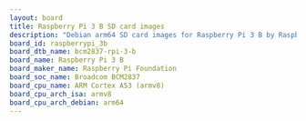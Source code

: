 ```yaml
---
layout: board
title: Raspberry Pi 3 B SD card images
description: "Debian arm64 SD card images for Raspberry Pi 3 B by Raspberry Pi Foundation, SoC: Broadcom BCM2837, CPU ISA: armv8"
board_id: raspberrypi_3b
board_dtb_name: bcm2837-rpi-3-b
board_name: Raspberry Pi 3 B
board_maker_name: Raspberry Pi Foundation
board_soc_name: Broadcom BCM2837
board_cpu_name: ARM Cortex A53 (armv8)
board_cpu_arch_isa: armv8
board_cpu_arch_debian: arm64
---
```


